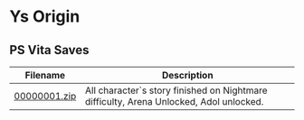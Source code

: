 # Ys Origin

## PS Vita Saves

| Filename | Description |
|----------|-------------|
| [00000001.zip](00000001.zip) | All character`s story finished on Nightmare difficulty, Arena Unlocked, Adol unlocked.   |
